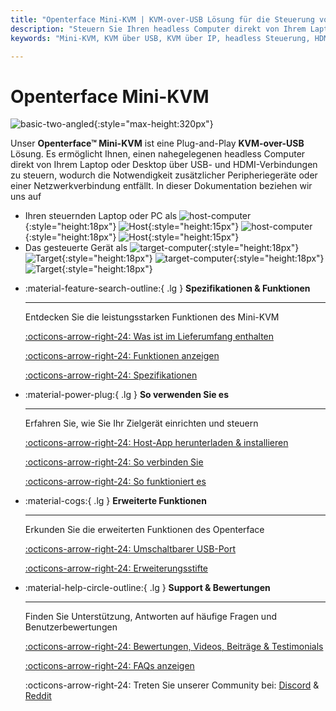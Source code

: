```yaml
---
title: "Openterface Mini-KVM | KVM-over-USB Lösung für die Steuerung von headless Computern"
description: "Steuern Sie Ihren headless Computer direkt von Ihrem Laptop aus mit dem Openterface Mini-KVM. Eine Plug-and-Play KVM-over-USB Lösung mit HDMI-Unterstützung, keine Netzwerkverbindung erforderlich. Perfekt für Entwickler, IT-Profis und Remote-Arbeitsplätze."
keywords: "Mini-KVM, KVM über USB, KVM über IP, headless Steuerung, HDMI KVM, USB KVM, KVM Switch, KVM Konsole, USB Crash Cart Adapter, JetKVM, NanoKVM, KiwiKVM, PiKVM, Plug-and-Play KVM, VNC, Computerperipherie"

---
```


# **Openterface Mini-KVM**

![basic-two-angled](https://assets.openterface.com/images/product/basic-two-angled.webp){:style="max-height:320px"}

Unser **Openterface™ Mini-KVM** ist eine Plug-and-Play **KVM-over-USB** Lösung. Es ermöglicht Ihnen, einen nahegelegenen headless Computer direkt von Ihrem Laptop oder Desktop über USB- und HDMI-Verbindungen zu steuern, wodurch die Notwendigkeit zusätzlicher Peripheriegeräte oder einer Netzwerkverbindung entfällt. In dieser Dokumentation beziehen wir uns auf

- Ihren steuernden Laptop oder PC als ![host-computer](https://assets.openterface.com/images/shell-icons/host-computer.svg#only-light){:style="height:18px"} ![Host](https://assets.openterface.com/images/shell-icons/host.svg#only-light){:style="height:15px"} ![host-computer](https://assets.openterface.com/images/shell-icons/host-computer_1.svg#only-dark){:style="height:18px"} ![Host](https://assets.openterface.com/images/shell-icons/host_1.svg#only-dark){:style="height:15px"}
- Das gesteuerte Gerät als ![target-computer](https://assets.openterface.com/images/shell-icons/target-computer.svg#only-light){:style="height:18px"} ![Target](https://assets.openterface.com/images/shell-icons/target.svg#only-light){:style="height:18px"} ![target-computer](https://assets.openterface.com/images/shell-icons/target-computer_1.svg#only-dark){:style="height:18px"} ![Target](https://assets.openterface.com/images/shell-icons/target_1.svg#only-dark){:style="height:18px"}

<div class="grid cards" markdown>

-   :material-feature-search-outline:{ .lg } __Spezifikationen & Funktionen__

    ---

    Entdecken Sie die leistungsstarken Funktionen des Mini-KVM

    [:octicons-arrow-right-24: Was ist im Lieferumfang enthalten](/product/minikvm/whats-in-the-box/)

    [:octicons-arrow-right-24: Funktionen anzeigen](/product/minikvm/features)

    [:octicons-arrow-right-24: Spezifikationen](/product/minikvm/specifications)

-   :material-power-plug:{ .lg } __So verwenden Sie es__

    ---

    Erfahren Sie, wie Sie Ihr Zielgerät einrichten und steuern

    [:octicons-arrow-right-24: Host-App herunterladen & installieren](/app)

    [:octicons-arrow-right-24: So verbinden Sie](/product/minikvm/how-to-connect)

    [:octicons-arrow-right-24: So funktioniert es](/usb-kvm)

-   :material-cogs:{ .lg } __Erweiterte Funktionen__

    ---

    Erkunden Sie die erweiterten Funktionen des Openterface

    [:octicons-arrow-right-24: Umschaltbarer USB-Port](/product/minikvm/usb-switch)

    [:octicons-arrow-right-24: Erweiterungsstifte](/product/minikvm/extension-pins)

-   :material-help-circle-outline:{ .lg } __Support & Bewertungen__

    ---

    Finden Sie Unterstützung, Antworten auf häufige Fragen und Benutzerbewertungen

    [:octicons-arrow-right-24: Bewertungen, Videos, Beiträge & Testimonials](reviews)

    [:octicons-arrow-right-24: FAQs anzeigen](/faq)

    :octicons-arrow-right-24: Treten Sie unserer Community bei: [Discord](/discord) & [Reddit](reddit)
    
</div>